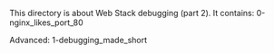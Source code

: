 This directory is about Web Stack debugging (part 2). It contains:
0-nginx_likes_port_80

Advanced:
1-debugging_made_short
